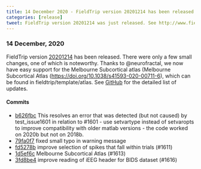 ```yaml
---
title: 14 December 2020 - FieldTrip version 20201214 has been released
categories: [release]
tweet: FieldTrip version 20201214 was just released. See http://www.fieldtriptoolbox.org/#14-december-2020
---
```


### 14 December, 2020

FieldTrip version [20201214](http://github.com/fieldtrip/fieldtrip/releases/tag/20201214) has been released. There were only a few small changes, one of which is noteworthy. Thanks to @neurofractal, we now have easy support for the Melbourne Subcortical atlas (Melbourne Subcortical Atlas (https://doi.org/10.1038/s41593-020-00711-6), which can be found in fieldtrip/template/atlas. 
See [GitHub](https://github.com/fieldtrip/fieldtrip/compare/20201205...20201214) for the detailed list of updates.

#### Commits

- [b626fbc](http://github.com/fieldtrip/fieldtrip/commit/b626fbc) This resolves an error that was detected (but not caused) by test_issue1601 in relation to #1601 - use setvartype instead of setvaropts to improve compatibility with older matlab versions - the code worked on 2020b but not on 2018b.
- [79fa0f7](http://github.com/fieldtrip/fieldtrip/commit/79fa0f7) fixed small typo in warning message
- [fd5278b](http://github.com/fieldtrip/fieldtrip/commit/fd5278b) improve selection of spikes that fall within trials (#1611)
- [1d5ef6c](http://github.com/fieldtrip/fieldtrip/commit/1d5ef6c) Melbourne Subcortical Atlas (#1613)
- [3fd8be4](http://github.com/fieldtrip/fieldtrip/commit/3fd8be4) improve reading of iEEG header for BIDS dataset (#1616)

